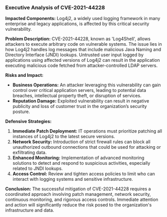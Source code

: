 ### Executive Analysis of CVE-2021-44228

**Impacted Components:** Log4j2, a widely used logging framework in many enterprise and legacy applications, is affected by this critical security vulnerability.

**Problem Description:** CVE-2021-44228, known as 'Log4Shell', allows attackers to execute arbitrary code on vulnerable systems. The issue lies in how Log4j2 handles log messages that include malicious Java Naming and Directory Interface (JNDI) lookups. Untrusted user input logged by applications using affected versions of Log4j2 can result in the application executing malicious code fetched from attacker-controlled LDAP servers.

**Risks and Impact:**
  - **Business Operations:** An attacker leveraging this vulnerability can gain control over critical application servers, leading to potential data breaches, intellectual property theft, or disruption of services.
  - **Reputation Damage:** Exploited vulnerability can result in negative publicity and loss of customer trust in the organization’s security posture.

**Defensive Strategies:**
  1. **Immediate Patch Deployment:** IT operations must prioritize patching all instances of Log4j2 to the latest secure versions.
  2. **Network Security:** Introduction of strict firewall rules can block all unauthorized outbound connections that could be used for attacking or exfiltrating data.
  3. **Enhanced Monitoring:** Implementation of advanced monitoring solutions to detect and respond to suspicious activities, especially related to JNDI lookups.
  4. **Access Control:** Review and tighten access policies to limit who can interact with logging systems and sensitive infrastructure.

**Conclusion:** The successful mitigation of CVE-2021-44228 requires a coordinated approach involving patch management, network security, continuous monitoring, and rigorous access controls. Immediate attention and action will significantly reduce the risk posed to the organization's infrastructure and data.
